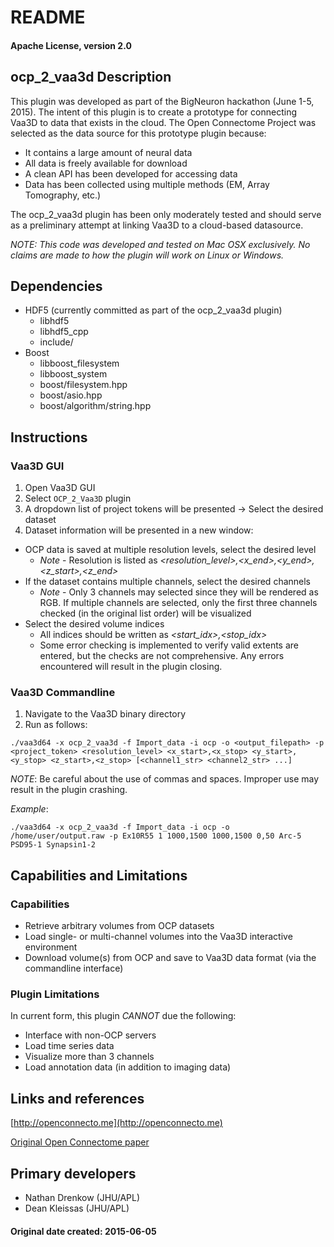 # README
#### Apache License, version 2.0
## ocp\_2\_vaa3d Description

This plugin was developed as part of the BigNeuron hackathon (June 1-5, 2015).  The intent of this plugin is to create a prototype for connecting Vaa3D to data that exists in the cloud.  The Open Connectome Project was selected as the data source for this prototype plugin because:

- It contains a large amount of neural data
- All data is freely available for download
- A clean API has been developed for accessing data
- Data has been collected using multiple methods (EM, Array Tomography, etc.)

The ocp\_2\_vaa3d plugin has been only moderately tested and should serve as a preliminary attempt at linking Vaa3D to a cloud-based datasource. 

_NOTE: This code was developed and tested on Mac OSX exclusively.  No claims are made to how the plugin will work on Linux or Windows._

## Dependencies
- HDF5 (currently committed as part of the ocp\_2\_vaa3d plugin) 
  - libhdf5
  - libhdf5\_cpp
  - include/
- Boost
  - libboost\_filesystem
  - libboost\_system
  - boost/filesystem.hpp
  - boost/asio.hpp
  - boost/algorithm/string.hpp

## Instructions
### Vaa3D GUI
1. Open Vaa3D GUI
2. Select `OCP_2_Vaa3D` plugin
3. A dropdown list of project tokens will be presented -> Select the desired dataset
4. Dataset information will be presented in a new window:
  - OCP data is saved at multiple resolution levels, select the desired level
    - *Note* - Resolution is listed as *<resolution\_level>,<x\_end>,<y\_end>,<z\_start>,<z\_end>*
  - If the dataset contains multiple channels, select the desired channels
    - *Note* - Only 3 channels may selected since they will be rendered as RGB.  If multiple channels are selected, only the first three channels checked (in the original list order) will be visualized
  - Select the desired volume indices
    - All indices should be written as *<start_idx>,<stop_idx>*
    - Some error checking is implemented to verify valid extents are entered, but the checks are not comprehensive.  Any errors encountered will result in the plugin closing. 
   
### Vaa3D Commandline
1. Navigate to the Vaa3D binary directory
2. Run as follows:

```
./vaa3d64 -x ocp_2_vaa3d -f Import_data -i ocp -o <output_filepath> -p <project_token> <resolution_level> <x_start>,<x_stop> <y_start>,<y_stop> <z_start>,<z_stop> [<channel1_str> <channel2_str> ...]
```

_NOTE_: Be careful about the use of commas and spaces.  Improper use may result in the plugin crashing.

*Example*:

```
./vaa3d64 -x ocp_2_vaa3d -f Import_data -i ocp -o /home/user/output.raw -p Ex10R55 1 1000,1500 1000,1500 0,50 Arc-5 PSD95-1 Synapsin1-2
```

## Capabilities and Limitations
### Capabilities
- Retrieve arbitrary volumes from OCP datasets
- Load single- or multi-channel volumes into the Vaa3D interactive environment
- Download volume(s) from OCP and save to Vaa3D data format (via the commandline interface)

### Plugin Limitations
In current form, this plugin _CANNOT_ due the following:

- Interface with non-OCP servers  
- Load time series data 
- Visualize more than 3 channels
- Load annotation data (in addition to imaging data)

## Links and references
[http://openconnecto.me](http://openconnecto.me) 

[Original Open Connectome paper](http://www.ncbi.nlm.nih.gov/pmc/articles/PMC3881956/)

## Primary developers

- Nathan Drenkow (JHU/APL)
- Dean Kleissas (JHU/APL)

#### Original date created: 2015-06-05
